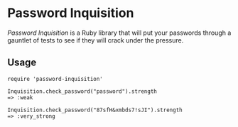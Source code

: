 Password Inquisition
====================

_Password Inquisition_ is a Ruby library that will put your passwords 
through a gauntlet of tests to see if they will crack under the
pressure.

Usage
-----

    require 'password-inquisition'

    Inquisition.check_password("password").strength
    => :weak

    Inquisition.check_password("87sfH&xmbds7!sJI").strength
    => :very_strong
